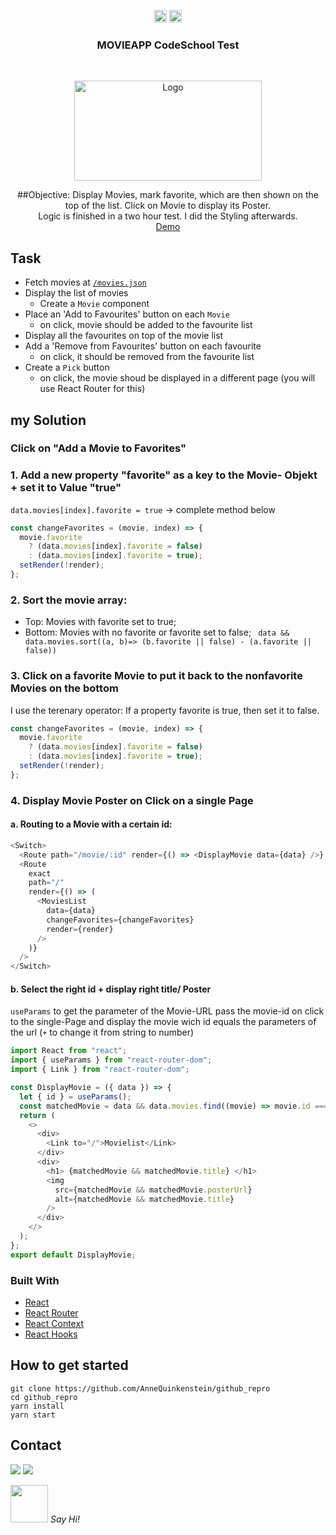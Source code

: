<!-- https://www.markdownguide.org/basic-syntax/#reference-style-links-->
<!--  -->

<p align="center">
  <a href="mailto:a.quinkenstein@gmail.com"><img src="https://image.flaticon.com/icons/svg/725/725643.svg" height="20" width="20" /></a>
  <a href="https://linkedin.com/in/AnneQuinkenstein"><img src="https://cdn.jsdelivr.net/npm/simple-icons@3.0.1/icons/linkedin.svg" height="20"     width="20" /></a>
</p>

<!-- PROJECT LOGO -->

  <h3 align="center">MOVIEAPP CodeSchool Test</h3>

<br />

<p align="center">
  <a href="aquin-movies.netlify.app/">
    <img src="https://i.imgur.com/G23xev4.png" alt="Logo" width="300" height="160">
  </a>
  <p align="center">
    ##Objective: 
      Display Movies, mark favorite, which are then shown on the top of the list. 
      Click on Movie to display its Poster. 
      <br />
      Logic is finished in a two hour test. I did the Styling afterwards. 
      <br />
        <a href="https://aquin-movies.netlify.app/">Demo</a>
  </p>
</p>

## Task

- Fetch movies at [`/movies.json`](https://raw.githubusercontent.com/wildcodeschoolparis/datas/master/movies.json)
- Display the list of movies
  - Create a `Movie` component
- Place an 'Add to Favourites' button on each `Movie`
  - on click, movie should be added to the favourite list
- Display all the favourites on top of the movie list
- Add a 'Remove from Favourites' button on each favourite
  - on click, it should be removed from the favourite list
- Create a `Pick` button
  - on click, the movie shoud be displayed in a different page (you will use React Router for this)

## my Solution

### Click on "Add a Movie to Favorites"

### 1. Add a new property "favorite" as a key to the Movie- Objekt + set it to Value "true"

`data.movies[index].favorite = true`
-> complete method below

```javascript
const changeFavorites = (movie, index) => {
  movie.favorite
    ? (data.movies[index].favorite = false)
    : (data.movies[index].favorite = true);
  setRender(!render);
};
```

### 2. Sort the movie array:

- Top: Movies with favorite set to true;
- Bottom: Movies with no favorite or favorite set to false;
  ` data && data.movies.sort((a, b)=> (b.favorite || false) - (a.favorite || false))`

### 3. Click on a favorite Movie to put it back to the nonfavorite Movies on the bottom

I use the terenary operator: If a property favorite is true, then set it to false.

```javascript
const changeFavorites = (movie, index) => {
  movie.favorite
    ? (data.movies[index].favorite = false)
    : (data.movies[index].favorite = true);
  setRender(!render);
};
```

### 4. Display Movie Poster on Click on a single Page

#### a. Routing to a Movie with a certain id:

```javascript
<Switch>
  <Route path="/movie/:id" render={() => <DisplayMovie data={data} />} />
  <Route
    exact
    path="/"
    render={() => (
      <MoviesList
        data={data}
        changeFavorites={changeFavorites}
        render={render}
      />
    )}
  />
</Switch>
```

#### b. Select the right id + display right title/ Poster

`useParams` to get the parameter of the Movie-URL
pass the movie-id on click to the single-Page and display the movie wich id equals the parameters of the url
(`+` to change it from string to number)

```javascript
import React from "react";
import { useParams } from "react-router-dom";
import { Link } from "react-router-dom";

const DisplayMovie = ({ data }) => {
  let { id } = useParams();
  const matchedMovie = data && data.movies.find((movie) => movie.id === +id);
  return (
    <>
      <div>
        <Link to="/">Movielist</Link>
      </div>
      <div>
        <h1> {matchedMovie && matchedMovie.title} </h1>
        <img
          src={matchedMovie && matchedMovie.posterUrl}
          alt={matchedMovie && matchedMovie.title}
        />
      </div>
    </>
  );
};
export default DisplayMovie;
```

### Built With

- [React](https://reactjs.org/)
- [React Router](https://reacttraining.com/blog/react-router-v6-pre/)
- [React Context](https://reactjs.org/docs/context.html)
- [React Hooks](https://reactjs.org/)

## How to get started

    git clone https://github.com/AnneQuinkenstein/github_repro
    cd github_repro
    yarn install
    yarn start

## Contact

<p> <a target="_blank" href="https://www.linkedin.com/in/anne-quinkenstein"><img src="https://img.shields.io/badge/-LinkedIn-0077B5?style=for-the-badge&logo=Linkedin&logoColor=white"></img></a>
<a target="_blank" href="mailto:a.quinkenstein@gmail.com"><img src="https://img.shields.io/badge/-Gmail-D14836?style=for-the-badge&logo=Gmail&logoColor=white"></img></a>
</p>

<img src="https://media.giphy.com/media/LnQjpWaON8nhr21vNW/giphy.gif" width="60"> <em>Say Hi!</em>
